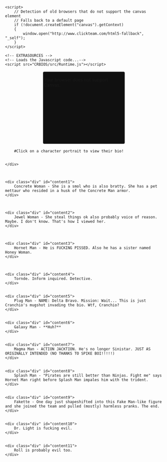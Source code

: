 <html lang="en">

<head>
<meta http-equiv="Content-Type" content="text/html; charset=UTF-8"/>
<meta name="viewport" content="width=device-width, initial-scale=1" />
<style type="text/css">
html {height: 100%;}
body {
	background-repeat: no-repeat;
	background-attachment: fixed;
	height: 100%;
	min-height: 100%;
	margin: 0;
}

}
#bloctxt {
	border-right-width: 5px;
	border-right-style: solid;
	border-right-color: #962300;
	padding-right: 10px;
	position: absolute;
	top:5%;
	right: 75%;
	width: 600px;
	margin-right: 260px
}
#wrapper {
	padding: 2px;
	margin: 0 auto;
}
#border {
	background-color: #101010;
	border: 1px solid #606060;
	-webkit-border-radius: 1px;
	-moz-border-radius: 4px;
	border-radius: 4px;
	margin: 0 auto;
	padding: 2px;
	width:256px;
	height:224px;
}

#canvas {
	width:256px; 
	height:224px;
}

#MMFCanvas {
	-webkit-box-shadow:  0px 0px 4px 4px rgba(0, 0, 0, 0.25); 
    box-shadow:  0px 0px 4px 4px rgba(0, 0, 0, 0.25);
}


</style>

	<script>
	   	// Detection of old browsers that do not support the canvas element
		// Falls back to a default page
	    if (!document.createElement("canvas").getContext)
	    {
			window.open("http://www.clickteam.com/html5-fallback", "_self");
		}
	</script>
	
  	<!-- EXTRASOURCES -->
	<!-- Loads the Javascript code...-->
  	<script src="CRBIOS/src/Runtime.js"></script>

</head>

<!-- This is where we create the Canvas element that will contain the application...-->
<body>
    <div id="wrapper">
	    <div id="border">
		    <div id="canvas">
			    <canvas id="MMFCanvas" width="256" height="224">
				    <p>Your browser does not support Canvas.</p>
			    </canvas>   
		    </div>
	    </div>
    </div>  
    <script>
        // RUNTIMESTART
        // This is where the HTML5 runtime is actually started
	    window.addEventListener("load", windowLoaded, false);
	    function windowLoaded()
	    {
		    // Calls the runtime
		    // First parameter : name of the canvas element
		    // Second parameter : path to the cch file. Images and sounds must lay beside this file
		    new Runtime("MMFCanvas", "CRBIOS/assets/CRBIOS.cch");
	    }
        // RUNTIMESTARTEND
    </script>
   </body>
</html>

<script src="assets/js/scrollpage.js"></script>

<body>
<span class="col-md-3">
	<p></p><p></p>
	<div class="div" id="content0" markdown="1">
	
		#Click on a character portrait to view their bio!
		
		
    </div>
	
	
	
    <div class="div" id="content1">
        Concrete Woman - She is a smol who is also bratty. She has a pet mettaur who resided in a husk of the Concrete Man armor.
    </div>
		
		
		
    <div class="div" id="content2">
        Jewel Woman - She steal things ok also probably voice of reason. Maybe. I don't know. That's how I viewed her.
    </div>
	
	
	
    <div class="div" id="content3">
        Hornet Man - He is FUCKING PISSED. Also he has a sister named Honey Woman.
    </div>
	
	
	
    <div class="div" id="content4">
        Tornde. Inform inquired. Detective.
    </div>
	
	
    <div class="div" id="content5">
        Plug Man - NAME: Delta Bravo. Mission: Wait... This is just Cranchio's mugshot invading the bio. Wtf, Cranchio?
    </div>
	
	
    <div class="div" id="content6">
		Galaxy Man - **Huh?**
    </div>
	
	
    <div class="div" id="content7">
        Magma Man - ACTION JACKTION. He's no longer Sinistar. JUST AS ORIGINALLY INTENDED (NO THANKS TO SPIKE BOI!!!!!)
    </div>
	
	
    <div class="div" id="content8">
        Splash Man - "Pirates are still better than Ninjas. Fight me" says Hornet Man right before Splash Man impales him with the trident.
    </div>
	
	
    <div class="div" id="content9">
        Fakette - One day just shapeshifted into this Fake Man-like figure and she joined the team and pulled (mostly) harmless pranks. The end.
    </div>
	
	
    <div class="div" id="content10">
        Dr. Light is fucking evil.
    </div>
	
	
    <div class="div" id="content11">
        Roll is probably evil too.
    </div>
	
	

</span>
</body>